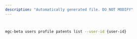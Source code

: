 ```yaml
---
description: "Automatically generated file. DO NOT MODIFY"
---
```


```bash


mgc-beta users profile patents list --user-id {user-id}

```